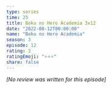 ```yaml
---
type: series
time: 25
title: Boku no Hero Academia 3x12
date: "2022-08-12T00:00:00"
name: "Boku no Hero Academia"
season: 3
episode: 12
rating: 3
ratingEmoji: "⭐️⭐️⭐️"
share: false
---
```


*[No review was written for this episode]*